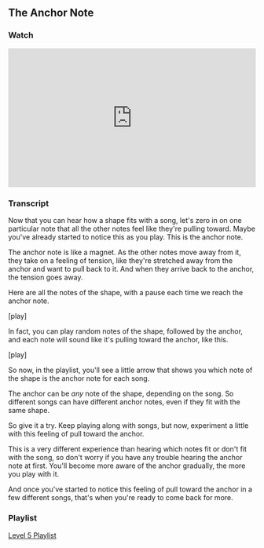 ## The Anchor Note



### Watch

<style>
.embed-container {
    position: relative;
    padding-bottom: 56.25%;
    height: 0;
    overflow: hidden;
    max-width: 100%;
  }
  iframe{
    position: absolute;
    top: 0;
    left: 0;
    width: 100%;
    height: 100%;
  }
</style>
<div class='embed-container'>
  <iframe src='https://www.youtube.com/embed/9JgYHum55hI?rel=0' frameborder='0' allowfullscreen></iframe>
</div>



### Transcript

Now that you can hear how a shape fits with a song, let's zero in on one particular note that all the other notes feel like they're pulling toward. Maybe you've already started to notice this as you play. This is the anchor note.

The anchor note is like a magnet. As the other notes move away from it, they take on a feeling of tension, like they're stretched away from the anchor and want to pull back to it. And when they arrive back to the anchor, the tension goes away.

Here are all the notes of the shape, with a pause each time we reach the anchor note.

[play]

In fact, you can play random notes of the shape, followed by the anchor, and each note will sound like it's pulling toward the anchor, like this.

[play]

So now, in the playlist, you'll see a little arrow that shows you which note of the shape is the anchor note for each song.

The anchor can be *any* note of the shape, depending on the song. So different songs can have different anchor notes, even if they fit with the same shape.

So give it a try. Keep playing along with songs, but now, experiment a little with this feeling of pull toward the anchor.

This is a very different experience than hearing which notes fit or don't fit with the song, so don't worry if you have any trouble hearing the anchor note at first. You'll become more aware of the anchor gradually, the more you play with it.

And once you've started to notice this feeling of pull toward the anchor in a few different songs, that's when you're ready to come back for more.



### Playlist

<a href="../player/anchors" target="_blank">Level 5 Playlist</a>
